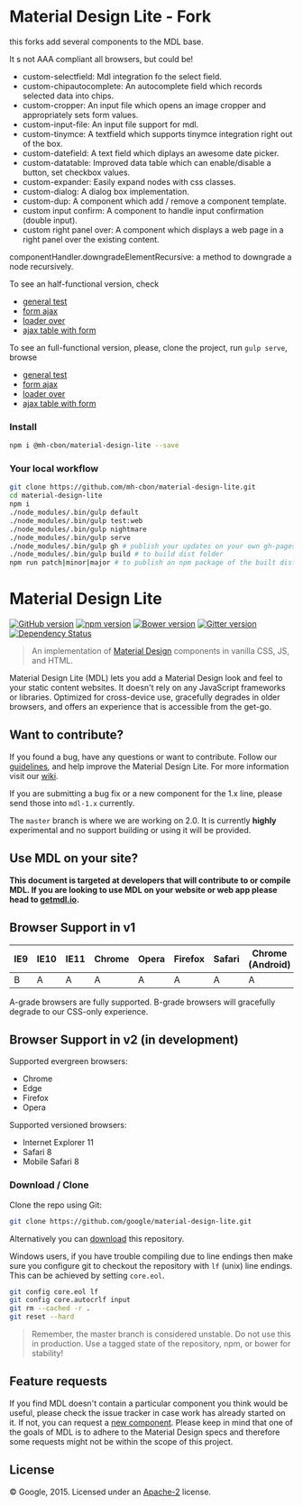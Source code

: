 # Material Design Lite - Fork

this forks add several components to the MDL base.

It s not AAA compliant all browsers, but could be!

- custom-selectfield: Mdl integration fo the select field.
- custom-chipautocomplete: An autocomplete field which records selected data into chips.
- custom-cropper: An input file which opens an image cropper and appropriately sets form values.
- custom-input-file: An input file support for mdl.
- custom-tinymce: A textfield which supports tinymce integration right out of the box.
- custom-datefield: A text field which diplays an awesome date picker.
- custom-datatable: Improved data table which can enable/disable a button, set checkbox values.
- custom-expander: Easily expand nodes with css classes.
- custom-dialog: A dialog box implementation.
- custom-dup: A component which add / remove a component template.
- custom input confirm: A component to handle input confirmation (double input).
- custom right panel over: A component which displays a web page in a right panel over the existing content.

componentHandler.downgradeElementRecursive: a method to downgrade a node recursively.


To see an half-functional version, check
- [general test](https://mh-cbon.github.io/material-design-lite/test.html)
- [form ajax](https://mh-cbon.github.io/material-design-lite/test-form-ajax.html)
- [loader over](https://mh-cbon.github.io/material-design-lite/test-loaderover.html)
- [ajax table with form](https://mh-cbon.github.io/material-design-lite/test-formajaxtable.html)

To see an full-functional version, please, clone the project, run `gulp serve`, browse 
- [general test](http://localhost:5000/test.html)
- [form ajax](http://localhost:5000/test-form-ajax.html)
- [loader over](http://localhost:5000/test-loaderover.html)
- [ajax table with form](http://localhost:5000/test-formajaxtable.html)

### Install

```sh
npm i @mh-cbon/material-design-lite --save
```

### Your local workflow

```sh
git clone https://github.com/mh-cbon/material-design-lite.git
cd material-design-lite
npm i
./node_modules/.bin/gulp default
./node_modules/.bin/gulp test:web
./node_modules/.bin/gulp nightmare
./node_modules/.bin/gulp serve
./node_modules/.bin/gulp gh # publish your updates on your own gh-pages branch.
./node_modules/.bin/gulp build # to build dist folder
npm run patch|minor|major # to publish an npm package of the built dist folder
```

# Material Design Lite

[![GitHub version](https://badge.fury.io/gh/google%2Fmaterial-design-lite.svg)](https://badge.fury.io/gh/google%2Fmaterial-design-lite)
[![npm version](https://badge.fury.io/js/material-design-lite.svg)](https://badge.fury.io/js/material-design-lite)
[![Bower version](https://badge.fury.io/bo/material-design-lite.svg)](https://badge.fury.io/bo/material-design-lite)
[![Gitter version](https://img.shields.io/gitter/room/gitterHQ/gitter.svg)](https://gitter.im/google/material-design-lite)
[![Dependency Status](https://david-dm.org/google/material-design-lite.svg)](https://david-dm.org/google/material-design-lite)

> An implementation of [Material Design](http://www.google.com/design/spec/material-design/introduction.html)
components in vanilla CSS, JS, and HTML.

Material Design Lite (MDL) lets you add a Material Design look and feel to your
static content websites. It doesn't rely on any JavaScript frameworks or
libraries. Optimized for cross-device use, gracefully degrades in older
browsers, and offers an experience that is accessible from the get-go.

## Want to contribute?

If you found a bug, have any questions or want to contribute. Follow our
[guidelines](https://github.com/google/material-design-lite/blob/master/CONTRIBUTING.md),
and help improve the Material Design Lite. For more information visit our
[wiki](https://github.com/google/material-design-lite/wiki).

If you are submitting a bug fix or a new component for the 1.x line, please send those into `mdl-1.x` currently.

The `master` branch is where we are working on 2.0.
It is currently **highly** experimental and no support building or using it will be provided.

## Use MDL on your site?

**This document is targeted at developers that will contribute to or compile
MDL. If you are looking to use MDL on your website or web app please head to
[getmdl.io](http://getmdl.io).**

## Browser Support in v1


| IE9 | IE10 | IE11 | Chrome | Opera | Firefox | Safari | Chrome (Android) | Mobile Safari |
|-----|------|------|--------|-------|---------|--------|------------------|---------------|
| B   | A    | A    | A      | A     | A       | A      | A                | A             |

A-grade browsers are fully supported. B-grade browsers will gracefully degrade
to our CSS-only experience.

## Browser Support in v2 (in development)

Supported evergreen browsers:

- Chrome
- Edge
- Firefox
- Opera

Supported versioned browsers:

- Internet Explorer 11
- Safari 8
- Mobile Safari 8

### Download / Clone

Clone the repo using Git:

```bash
git clone https://github.com/google/material-design-lite.git
```

Alternatively you can [download](https://github.com/google/material-design-lite/archive/master.zip)
this repository.

Windows users, if you have trouble compiling due to line endings then make sure
you configure git to checkout the repository with `lf` (unix) line endings. This
can be achieved by setting `core.eol`.

```bash
git config core.eol lf
git config core.autocrlf input
git rm --cached -r .
git reset --hard
```

> Remember, the master branch is considered unstable. Do not use this in
production. Use a tagged state of the repository, npm, or bower for stability!

## Feature requests

If you find MDL doesn't contain a particular component you think would be
useful, please check the issue tracker in case work has already started on it.
If not, you can request a [new component](https://github.com/Google/material-design-lite/issues/new?title=[Component%20Request]%20{Component}&body=Please%20include:%0A*%20Description%0A*%20Material%20Design%20Spec%20link%0A*%20Use%20Case%28s%29).
Please keep in mind that one of the goals of MDL is to adhere to the Material
Design specs and therefore some requests might not be within the scope of this
project.

## License

© Google, 2015. Licensed under an
[Apache-2](https://github.com/google/material-design-lite/blob/master/LICENSE)
license.
